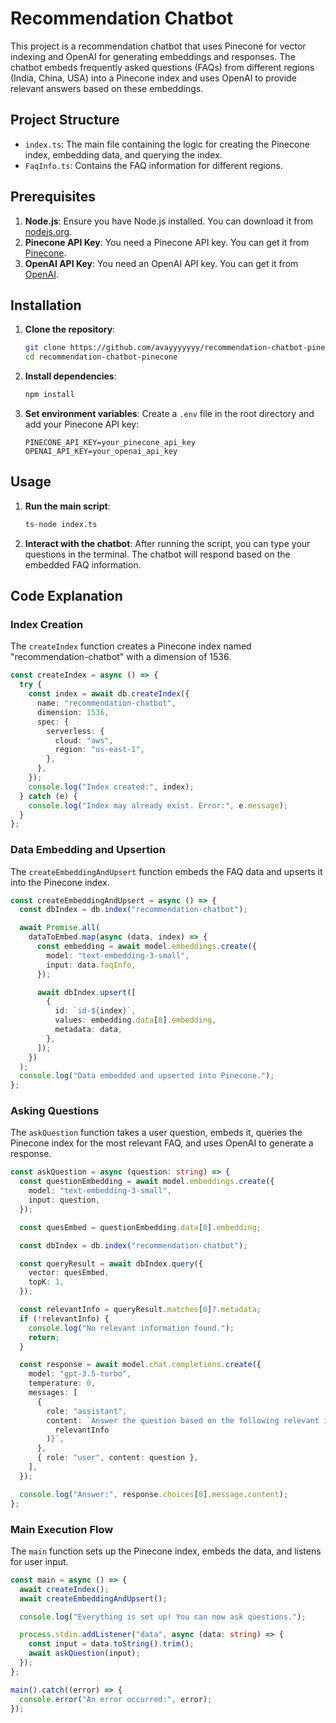 # Recommendation Chatbot

This project is a recommendation chatbot that uses Pinecone for vector indexing and OpenAI for generating embeddings and responses. The chatbot embeds frequently asked questions (FAQs) from different regions (India, China, USA) into a Pinecone index and uses OpenAI to provide relevant answers based on these embeddings.

## Project Structure

- `index.ts`: The main file containing the logic for creating the Pinecone index, embedding data, and querying the index.
- `FaqInfo.ts`: Contains the FAQ information for different regions.

## Prerequisites

1. **Node.js**: Ensure you have Node.js installed. You can download it from [nodejs.org](https://nodejs.org/).
2. **Pinecone API Key**: You need a Pinecone API key. You can get it from [Pinecone](https://www.pinecone.io/).
3. **OpenAI API Key**: You need an OpenAI API key. You can get it from [OpenAI](https://www.openai.com/).

## Installation

1. **Clone the repository**:

   ```sh
   git clone https://github.com/avayyyyyyy/recommendation-chatbot-pinecone
   cd recommendation-chatbot-pinecone
   ```

2. **Install dependencies**:

   ```sh
   npm install
   ```

3. **Set environment variables**:
   Create a `.env` file in the root directory and add your Pinecone API key:
   ```env
   PINECONE_API_KEY=your_pinecone_api_key
   OPENAI_API_KEY=your_openai_api_key
   ```

## Usage

1. **Run the main script**:

   ```sh
   ts-node index.ts
   ```

2. **Interact with the chatbot**:
   After running the script, you can type your questions in the terminal. The chatbot will respond based on the embedded FAQ information.

## Code Explanation

### Index Creation

The `createIndex` function creates a Pinecone index named "recommendation-chatbot" with a dimension of 1536.

```typescript
const createIndex = async () => {
  try {
    const index = await db.createIndex({
      name: "recommendation-chatbot",
      dimension: 1536,
      spec: {
        serverless: {
          cloud: "aws",
          region: "us-east-1",
        },
      },
    });
    console.log("Index created:", index);
  } catch (e) {
    console.log("Index may already exist. Error:", e.message);
  }
};
```

### Data Embedding and Upsertion

The `createEmbeddingAndUpsert` function embeds the FAQ data and upserts it into the Pinecone index.

```typescript
const createEmbeddingAndUpsert = async () => {
  const dbIndex = db.index("recommendation-chatbot");

  await Promise.all(
    dataToEmbed.map(async (data, index) => {
      const embedding = await model.embeddings.create({
        model: "text-embedding-3-small",
        input: data.faqInfo,
      });

      await dbIndex.upsert([
        {
          id: `id-${index}`,
          values: embedding.data[0].embedding,
          metadata: data,
        },
      ]);
    })
  );
  console.log("Data embedded and upserted into Pinecone.");
};
```

### Asking Questions

The `askQuestion` function takes a user question, embeds it, queries the Pinecone index for the most relevant FAQ, and uses OpenAI to generate a response.

```typescript
const askQuestion = async (question: string) => {
  const questionEmbedding = await model.embeddings.create({
    model: "text-embedding-3-small",
    input: question,
  });

  const quesEmbed = questionEmbedding.data[0].embedding;

  const dbIndex = db.index("recommendation-chatbot");

  const queryResult = await dbIndex.query({
    vector: quesEmbed,
    topK: 1,
  });

  const relevantInfo = queryResult.matches[0]?.metadata;
  if (!relevantInfo) {
    console.log("No relevant information found.");
    return;
  }

  const response = await model.chat.completions.create({
    model: "gpt-3.5-turbo",
    temperature: 0,
    messages: [
      {
        role: "assistant",
        content: `Answer the question based on the following relevant information: ${JSON.stringify(
          relevantInfo
        )}`,
      },
      { role: "user", content: question },
    ],
  });

  console.log("Answer:", response.choices[0].message.content);
};
```

### Main Execution Flow

The `main` function sets up the Pinecone index, embeds the data, and listens for user input.

```typescript
const main = async () => {
  await createIndex();
  await createEmbeddingAndUpsert();

  console.log("Everything is set up! You can now ask questions.");

  process.stdin.addListener("data", async (data: string) => {
    const input = data.toString().trim();
    await askQuestion(input);
  });
};

main().catch((error) => {
  console.error("An error occurred:", error);
});
```
